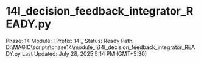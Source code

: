 # 14I_decision_feedback_integrator_READY.py

Phase: 14
Module: I
Prefix: 14I_
Status: Ready
Path: D:\MAGIC\scripts\phase14\module_I\14I_decision_feedback_integrator_READY.py
Last Updated: July 28, 2025 5:14 PM (GMT+5:30)
